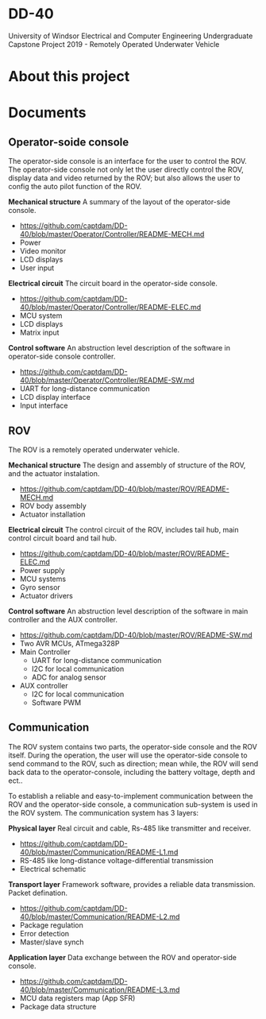 # DD-40
University of Windsor Electrical and Computer Engineering Undergraduate Capstone Project 2019 - Remotely Operated Underwater Vehicle

# About this project

# Documents

## Operator-soide console

The operator-side console is an interface for the user to control the ROV. The operator-side console not only let the user directly control the ROV, display data and video returned by the ROV; but also allows the user to config the auto pilot function of the ROV.

__Mechanical structure__
A summary of the layout of the operator-side console.
- https://github.com/captdam/DD-40/blob/master/Operator/Controller/README-MECH.md
- Power
- Video monitor
- LCD displays
- User input

__Electrical circuit__
The circuit board in the operator-side console.
- https://github.com/captdam/DD-40/blob/master/Operator/Controller/README-ELEC.md
- MCU system
- LCD displays
- Matrix input

__Control software__
An abstruction level description of the software in operator-side console controller.
- https://github.com/captdam/DD-40/blob/master/Operator/Controller/README-SW.md
- UART for long-distance communication
- LCD display interface
- Input interface

## ROV

The ROV is a remotely operated underwater vehicle.

__Mechanical structure__
The design and assembly of structure of the ROV, and the actuator instalation.
- https://github.com/captdam/DD-40/blob/master/ROV/README-MECH.md
- ROV body assembly
- Actuator installation

__Electrical circuit__
The control circuit of the ROV, includes tail hub, main control circuit board and tail hub.
- https://github.com/captdam/DD-40/blob/master/ROV/README-ELEC.md
- Power supply
- MCU systems
- Gyro sensor
- Actuator drivers

__Control software__
An abstruction level description of the software in main controller and the AUX controller.
- https://github.com/captdam/DD-40/blob/master/ROV/README-SW.md
- Two AVR MCUs, ATmega328P
- Main Controller
  - UART for long-distance communication
  - I2C for local communication
  - ADC for analog sensor
- AUX controller
  - I2C for local communication
  - Software PWM

## Communication

The ROV system contains two parts, the operator-side console and the ROV itself. During the operation, the user will use the operator-side console to send command to the ROV, such as direction; mean while, the ROV will send back data to the operator-console, including the battery voltage, depth and ect..

To establish a reliable and easy-to-implement communication between the ROV and the operator-side console, a communication sub-system is used in the ROV system. The communication system has 3 layers:

__Physical layer__
Real circuit and cable, Rs-485 like transmitter and receiver.
- https://github.com/captdam/DD-40/blob/master/Communication/README-L1.md
- RS-485 like long-distance voltage-differential transmission
- Electrical schematic

__Transport layer__
Framework software, provides a reliable data transmission. Packet defination.
- https://github.com/captdam/DD-40/blob/master/Communication/README-L2.md
- Package regulation
- Error detection
- Master/slave synch

__Application layer__
Data exchange between the ROV and operator-side console.
- https://github.com/captdam/DD-40/blob/master/Communication/README-L3.md
- MCU data registers map (App SFR)
- Package data structure
